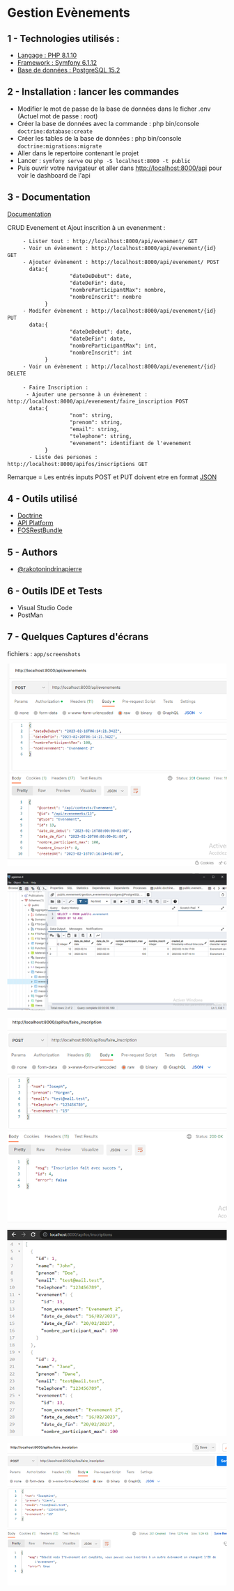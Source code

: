 # Gestion Evènements


## 1 - Technologies utilisés :

 - [Langage : PHP 8.1.10](https://www.php.net/releases/8.1/en.php)
 - [Framework : Symfony 6.1.12](https://symfony.com/doc/current/index.html)
 - [Base de données : PostgreSQL 15.2](https://www.postgresql.org/docs/current/index.html)


## 2 - Installation : lancer les commandes

 - Modifier le mot de passe de la base de données dans le ficher .env (Actuel mot de passe : root)
 - Créer la base de données avec la commande : php bin/console `doctrine:database:create`
 - Créer les tables de la base de données : php bin/console `doctrine:migrations:migrate`
 - Aller dans le repertoire contenant le projet
 - Lancer : `symfony serve` ou `php -S localhost:8000 -t public`
 - Puis ouvrir votre navigateur et aller dans [http://localhost:8000/api](http://localhost:8000/api) pour voir le dashboard de l'api

 




## 3 - Documentation

[Documentation](https://linktodocumentation)

CRUD Evenement et Ajout inscrition à un evenenment :
         
         - Lister tout : http://localhost:8000/api/evenement/ GET
         - Voir un évènement : http://localhost:8000/api/evenement/{id} GET
         - Ajouter évènement : http://localhost:8000/api/evenement/ POST 
           data:{
                        "dateDeDebut": date,
                        "dateDeFin": date,
                        "nombreParticipantMax": nombre,
                        "nombreInscrit": nombre
                }
         - Modifer évènement : http://localhost:8000/api/evenement/{id} PUT 
           data:{
                        "dateDeDebut": date,
                        "dateDeFin": date,
                        "nombreParticipantMax": int,
                        "nombreInscrit": int
                }
         - Voir un évènement : http://localhost:8000/api/evenement/{id} DELETE

         - Faire Inscription :
          - Ajouter une personne à un évènement : http://localhost:8000/api/evenement/faire_inscription POST 
           data:{
                        "nom": string,
                        "prenom": string,
                        "email": string,
                        "telephone": string,
                        "evenement": identifiant de l'evenement
                }
           - Liste des persones : http://localhost:8000/apifos/inscriptions GET


Remarque = Les entrés inputs POST et PUT doivent etre en format [JSON](https://developer.mozilla.org/fr/docs/Learn/JavaScript/Objects/JSON)

## 4 - Outils utilisé
 - [Doctrine](https://symfony.com/doc/current/doctrine.html)
 - [API Platform](https://api-platform.com/)
 - [FOSRestBundle](https://github.com/FriendsOfSymfony/FOSRestBundle)
## 5 - Authors

- [@rakotonindrinapierre](https://www.github.com/rakotonindrinapierre)

## 6 - Outils IDE et Tests

 - Visual Studio Code
 - PostMan
## 7 - Quelques Captures d'écrans

fichiers : `app/screenshots`

![Liste des evenements](https://raw.githubusercontent.com/pierrealexandre1995/gestion-evenements/main/screenshots/1.png)

![Evenements ajouter à la base de données](https://raw.githubusercontent.com/pierrealexandre1995/gestion-evenements/main/screenshots/2.png)

![Faire Inscription](https://raw.githubusercontent.com/pierrealexandre1995/gestion-evenements/main/screenshots/4.png)

![Liste des inscriptions](https://raw.githubusercontent.com/pierrealexandre1995/gestion-evenements/main/screenshots/5.png)

![Erreur inscription car l'evenement est complet](https://raw.githubusercontent.com/pierrealexandre1995/gestion-evenements/main/screenshots/6.png)



